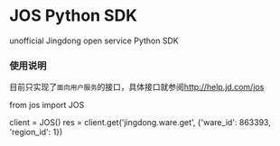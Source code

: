 JOS Python SDK
==============

unofficial Jingdong open service Python SDK

### 使用说明

目前只实现了`面向用户服务`的接口，具体接口就参阅<http://help.jd.com/jos>

  from jos import JOS

  client = JOS()
  res = client.get('jingdong.ware.get', {'ware_id': 863393, 'region_id': 1})

